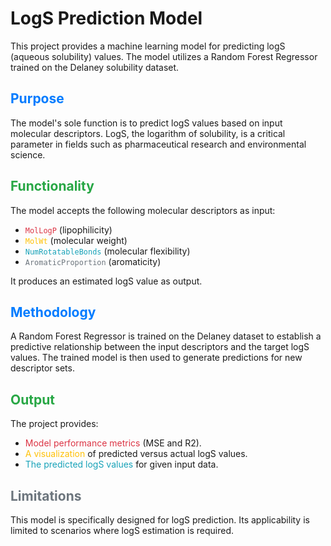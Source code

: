 # LogS Prediction Model

This project provides a machine learning model for predicting logS (aqueous solubility) values. The model utilizes a Random Forest Regressor trained on the Delaney solubility dataset.

## <span style="color: #007bff;">Purpose</span>

The model's sole function is to predict logS values based on input molecular descriptors. LogS, the logarithm of solubility, is a critical parameter in fields such as pharmaceutical research and environmental science.

## <span style="color: #28a745;">Functionality</span>

The model accepts the following molecular descriptors as input:

* <span style="color: #dc3545;">`MolLogP`</span> (lipophilicity)
* <span style="color: #ffc107;">`MolWt`</span> (molecular weight)
* <span style="color: #17a2b8;">`NumRotatableBonds`</span> (molecular flexibility)
* <span style="color: #6c757d;">`AromaticProportion`</span> (aromaticity)

It produces an estimated logS value as output.

## <span style="color: #007bff;">Methodology</span>

A Random Forest Regressor is trained on the Delaney dataset to establish a predictive relationship between the input descriptors and the target logS values. The trained model is then used to generate predictions for new descriptor sets.

## <span style="color: #28a745;">Output</span>

The project provides:

* <span style="color: #dc3545;">Model performance metrics</span> (MSE and R2).
* <span style="color: #ffc107;">A visualization</span> of predicted versus actual logS values.
* <span style="color: #17a2b8;">The predicted logS values</span> for given input data.

## <span style="color: #6c757d;">Limitations</span>

This model is specifically designed for logS prediction. Its applicability is limited to scenarios where logS estimation is required.
